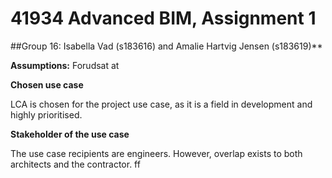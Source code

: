# 41934 Advanced BIM, Assignment 1
##Group 16: Isabella Vad (s183616) and Amalie Hartvig Jensen (s183619)**

**Assumptions:**
Forudsat at 

**Chosen use case**

LCA is chosen for the project use case, as it is a field in development and highly prioritised. 

**Stakeholder of the use case**

The use case recipients are engineers. However, overlap exists to both architects and the contractor.
ff
